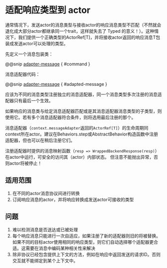 # 适配响应类型到 actor

通常情况下，发送actor的消息类型与接收actor的响应消息类型不匹配（不然就会退化成大部分actor都继承同一个trait，这样就失去了 Typed 的意义！）。这种情况下，我们提供一个正确类型的ActorRef[T]，并将接收actor返回的响应消息T包装成发送actor可以处理的类型。

先定义一个消息包装类：

@@snip [adapter-message](../../../../../cookbook-actor/src/main/scala/cookbook/actor/requestresponse/RequestResponse.scala) { #command }

消息适配器代码：

@@snip [adapter-message](../../../../../cookbook-actor/src/main/scala/cookbook/actor/requestresponse/RequestResponse.scala) { #adapted-message }

应该为不同的消息类型注册独立的消息适配器，同一个消息类型多次注册的消息适配器只有最后一个生效。

如果响应的消息类与给定消息适配器匹配或是其消息适配器消息类型的子类型，则使用它。若有多个消息适配器符合条件，则将选用最后注册的那个。

消息适配器（`context.messageAdapter`返回的`ActorRef[T]`）的生命周期同context所在actor。建议在Behaviors.step或AbstractBehavior构造函数中注册适配器，但也可以在稍后注册它们。

注册适配器时提供的消息映射函数（`resp => WrappedBackendResponse(resp)`）在actor中运行，可安全的访问其（actor）内部状态。 但注意不能抛出异常，否则actor将被停止！

## 适用范围

1. 在不同的actor消息协议间进行转换
2. 订阅响应消息的actor，并将响应转换成发送actor可接收的类型

## 问题

1. 难以检测消息是否送达或已被处理
2. 每个响应消息只能进行一次自适应，如果注册了新的适配器则旧的将被替换。如果不同的目标actor使用相同的响应类型，则它们自动选择哪个适配器更合适。这需要在消息中编码某种相关性来解决
3. 除非协议已经包含提供上下文的方法，例如在响应中返回发送的请求ID。否则交互就不能绑定到某个上下文中。
